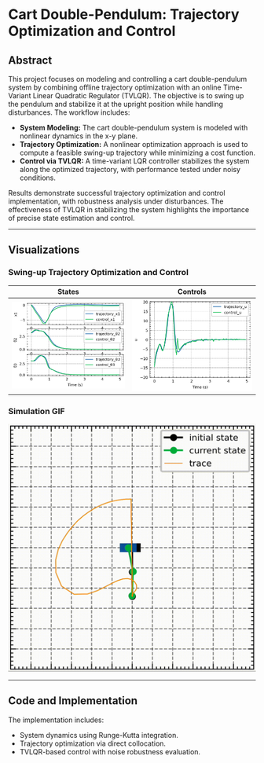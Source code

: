 # Cart Double-Pendulum: Trajectory Optimization and Control

## Abstract
This project focuses on modeling and controlling a cart double-pendulum system by combining offline trajectory optimization with an online Time-Variant Linear Quadratic Regulator (TVLQR). The objective is to swing up the pendulum and stabilize it at the upright position while handling disturbances. The workflow includes:

- **System Modeling:** The cart double-pendulum system is modeled with nonlinear dynamics in the x-y plane.
- **Trajectory Optimization:** A nonlinear optimization approach is used to compute a feasible swing-up trajectory while minimizing a cost function.
- **Control via TVLQR:** A time-variant LQR controller stabilizes the system along the optimized trajectory, with performance tested under noisy conditions.

Results demonstrate successful trajectory optimization and control implementation, with robustness analysis under disturbances. The effectiveness of TVLQR in stabilizing the system highlights the importance of precise state estimation and control.

---

## Visualizations

### Swing-up Trajectory Optimization and Control
|States|Controls|
|---|---|
|![](./media/10_1e-3_qs.png)| ![](./media/10_1e-3_us.png)|

### Simulation GIF
![Simulation](./media/swingup.gif)

---

## Code and Implementation
The implementation includes:
- System dynamics using Runge-Kutta integration.
- Trajectory optimization via direct collocation.
- TVLQR-based control with noise robustness evaluation.
